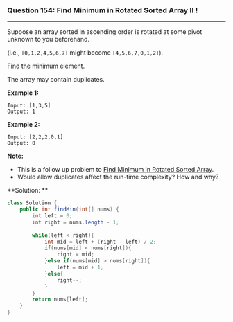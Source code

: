 ### Question 154:  Find Minimum in Rotated Sorted Array II !
---

Suppose an array sorted in ascending order is rotated at some pivot unknown to you beforehand.

(i.e.,  `[0,1,2,4,5,6,7]` might become  `[4,5,6,7,0,1,2]`).

Find the minimum element.

The array may contain duplicates.

**Example 1:**

```
Input: [1,3,5]
Output: 1
```

**Example 2:**

```
Input: [2,2,2,0,1]
Output: 0
```

**Note:**

- This is a follow up problem to [Find Minimum in Rotated Sorted Array](https://leetcode.com/problems/find-minimum-in-rotated-sorted-array/description/).
- Would allow duplicates affect the run-time complexity? How and why?

**Solution: **

```java
class Solution {
    public int findMin(int[] nums) {
        int left = 0;
        int right = nums.length - 1;
        
        while(left < right){
            int mid = left + (right - left) / 2;
            if(nums[mid] < nums[right]){
                right = mid;
            }else if(nums[mid] > nums[right]){
                left = mid + 1;
            }else{
                right--;
            }
        }
        return nums[left];
    }
}
```

